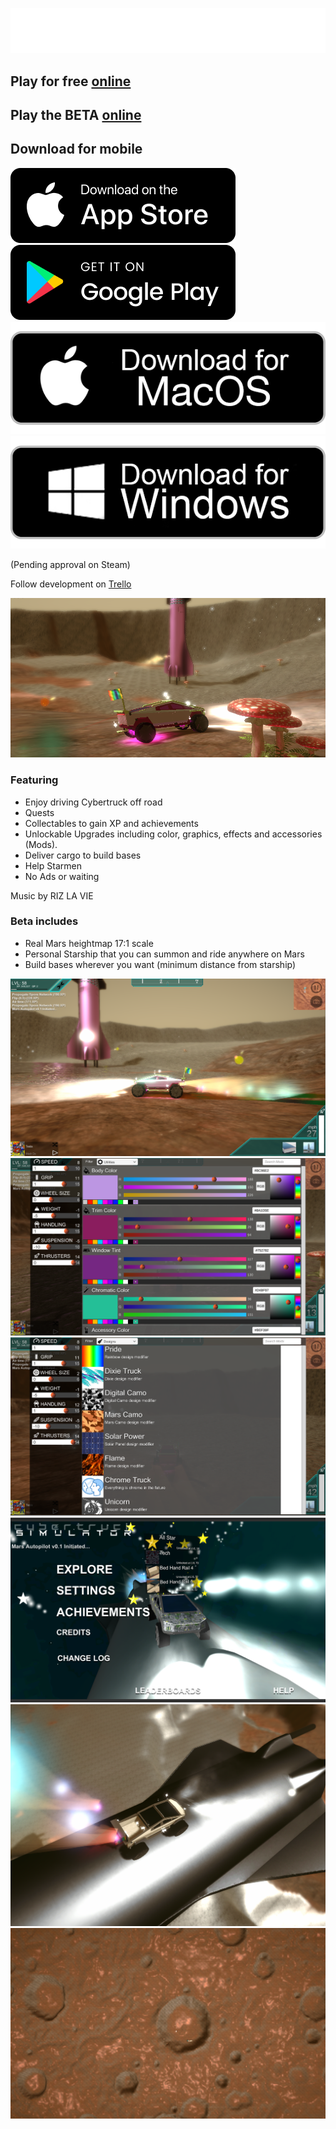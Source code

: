![Logo](Screenshots/Logo.png)

## Play for free [online](https://cybertruck.ashmartian.com)

## Play the BETA [online](https://cybertruck.ashmartian.com/beta/index.html)

## Download for mobile
[![Download for iOS](Screenshots/App%20Store%20Badge.png)](https://apps.apple.com/us/app/cybertruck-sim/id1490936469?ls=1)  
[![Download for Android](Screenshots/Google%20Play%20Badge.png)](https://play.google.com/store/apps/details?id=life.brandonmartin.cybertruck)  
[![Download for Mac](Screenshots/68747470733a2f2f72656163686966792e696f2f77702d636f6e74656e742f75706c6f6164732f323031382f30392f6d61632d646f776e6c6f61642d627574746f6e2d312e706e67.png)](https://cybertruck-simulator.s3-us-west-2.amazonaws.com/CybertruckSimulator.dmg)  
[![Download for Windows](Screenshots/windows-button.png)](https://cybertruck-simulator.s3-us-west-2.amazonaws.com/ash-entertainment-cybertruck-sim-default-windows-desktop-64-bit-1.zip)

(Pending approval on Steam)

Follow development on [Trello](https://trello.com/b/8cJgFU5C/cybertruck-sim-development)

![Screenshot5](Screenshots/Screenshot%202021-10-10%20022923.png)

### Featuring

- Enjoy driving Cybertruck off road
- Quests
- Collectables to gain XP and achievements
- Unlockable Upgrades including color, graphics, effects and accessories (Mods).
- Deliver cargo to build bases
- Help Starmen
- No Ads or waiting

Music by RIZ LA VIE

### Beta includes

- Real Mars heightmap 17:1 scale
- Personal Starship that you can summon and ride anywhere on Mars
- Build bases wherever you want (minimum distance from starship)

![Screenshot](Screenshots/Screenshot%202021-10-10%20021013.png)
![Screenshot2](Screenshots/Screenshot%202021-10-10%20021111.png)
![Screenshot3](Screenshots/Screenshot%202021-10-10%20021138.png)
![Screenshot4](Screenshots/Screenshot%202021-10-10%20022131.png)
![Screenshot5](Screenshots/Screenshot%202021-10-06%20180122.png)
![Screenshot6](Screenshots/Screenshot%202021-10-06%20184601.png)
